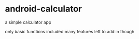 # android-calculator
a simple calculator app

only basic functions included
many features left to add in though
